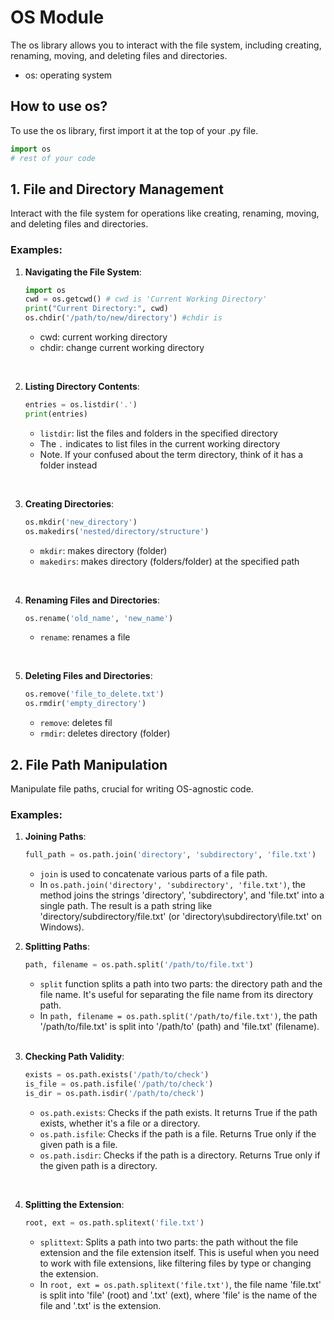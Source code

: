# OS Module
The os library allows you to interact with the file system, including creating, renaming, moving, and deleting files and directories.

- os: operating system

## How to use os?
To use the os library, first import it at the top of your .py file.

```python
import os 
# rest of your code
```

## 1. File and Directory Management
Interact with the file system for operations like creating, renaming, moving, and deleting files and directories.

### Examples:
1. **Navigating the File System**:
   ```python
   import os
   cwd = os.getcwd() # cwd is 'Current Working Directory'
   print("Current Directory:", cwd)
   os.chdir('/path/to/new/directory') #chdir is 
   ```

   - cwd: current working directory
   - chdir: change current working directory

<br>

2. **Listing Directory Contents**:
   ```python
   entries = os.listdir('.')
   print(entries) 
   ```
   - `listdir`: list the files and folders in the specified directory
   - The `.` indicates to list files in the current working directory
   - Note. If your confused about the term directory, think of it has a folder instead

<br>

3. **Creating Directories**:
   ```python
   os.mkdir('new_directory')
   os.makedirs('nested/directory/structure')
   ```
   - `mkdir`: makes directory (folder)
   - `makedirs`: makes directory (folders/folder) at the specified path
<br>

4. **Renaming Files and Directories**:
   ```python
   os.rename('old_name', 'new_name')
   ```
   - `rename`: renames a file

<br>

5. **Deleting Files and Directories**:
   ```python
   os.remove('file_to_delete.txt')
   os.rmdir('empty_directory')
   ```

   - `remove`: deletes fil
   - `rmdir`: deletes directory (folder)


## 2. File Path Manipulation
Manipulate file paths, crucial for writing OS-agnostic code.

### Examples:
1. **Joining Paths**:
   ```python
   full_path = os.path.join('directory', 'subdirectory', 'file.txt')
   ```
   - `join` is used to concatenate various parts of a file path.
   - In `os.path.join('directory', 'subdirectory', 'file.txt')`, the method joins the strings 'directory', 'subdirectory', and 'file.txt' into a single path. The result is a path string like 'directory/subdirectory/file.txt' (or 'directory\subdirectory\file.txt' on Windows).

2. **Splitting Paths**:
   ```python
   path, filename = os.path.split('/path/to/file.txt')
   ```
   - `split` function splits a path into two parts: the directory path and the file name. It's useful for separating the file name from its directory path.
   - In `path, filename = os.path.split('/path/to/file.txt')`, the path '/path/to/file.txt' is split into '/path/to' (path) and 'file.txt' (filename).

   <br>

3. **Checking Path Validity**:
   ```python
   exists = os.path.exists('/path/to/check')
   is_file = os.path.isfile('/path/to/check')
   is_dir = os.path.isdir('/path/to/check')
   ```
   - `os.path.exists`: Checks if the path exists. It returns True if the path exists, whether it's a file or a directory.
   - `os.path.isfile`: Checks if the path is a file. Returns True only if the given path is a file.
   - `os.path.isdir`: Checks if the path is a directory. Returns True only if the given path is a directory.

<br>

4. **Splitting the Extension**:
   ```python
   root, ext = os.path.splitext('file.txt')
   ```
   - `splittext`: Splits a path into two parts: the path without the file extension and the file extension itself. This is useful when you need to work with file extensions, like filtering files by type or changing the extension.
   - In `root, ext = os.path.splitext('file.txt')`, the file name 'file.txt' is split into 'file' (root) and '.txt' (ext), where 'file' is the name of the file and '.txt' is the extension.


